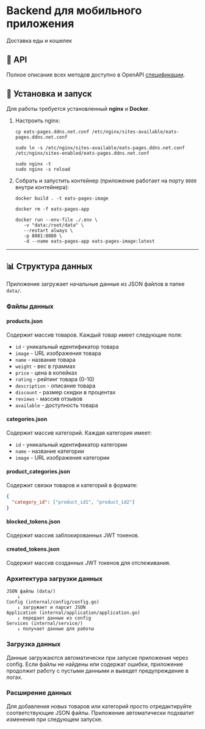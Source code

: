 # Backend для мобильного приложения

Доставка еды и кошелек

## 📘 API

Полное описание всех методов доступно в OpenAPI [спецификации](api/openapi/spec.yaml).

## 🚀 Установка и запуск

Для работы требуется установленный **nginx** и **Docker**.

1. Настроить nginx:

   ```shell
   cp eats-pages.ddns.net.conf /etc/nginx/sites-available/eats-pages.ddns.net.conf
    
   sudo ln -s /etc/nginx/sites-available/eats-pages.ddns.net.conf /etc/nginx/sites-enabled/eats-pages.ddns.net.conf
    
   sudo nginx -t
   sudo nginx -s reload
   ```

2. Собрать и запустить контейнер (приложение работает на порту `8080` внутри контейнера):

   ```shell
   docker build . -t eats-pages-image
    
   docker rm -f eats-pages-app 

   docker run --env-file ./.env \
      -v "data:/root/data" \
      --restart always \
      -p 8081:8080 \
      -d --name eats-pages-app eats-pages-image:latest
   ```

---

## 📊 Структура данных

Приложение загружает начальные данные из JSON файлов в папке `data/`.

### Файлы данных

#### products.json
Содержит массив товаров. Каждый товар имеет следующие поля:
- `id` - уникальный идентификатор товара
- `image` - URL изображения товара
- `name` - название товара
- `weight` - вес в граммах
- `price` - цена в копейках
- `rating` - рейтинг товара (0-10)
- `description` - описание товара
- `discount` - размер скидки в процентах
- `reviews` - массив отзывов
- `available` - доступность товара

#### categories.json
Содержит массив категорий. Каждая категория имеет:
- `id` - уникальный идентификатор категории
- `name` - название категории
- `image` - URL изображения категории

#### product_categories.json
Содержит связки товаров и категорий в формате:
```json
{
  "category_id": ["product_id1", "product_id2"]
}
```

#### blocked_tokens.json
Содержит массив заблокированных JWT токенов.

#### created_tokens.json
Содержит массив созданных JWT токенов для отслеживания.

### Архитектура загрузки данных

```
JSON файлы (data/) 
    ↓
Config (internal/config/config.go)
    ↓ загружает и парсит JSON
Application (internal/application/application.go)
    ↓ передает данные из config
Services (internal/service/)
    ↓ получает данные для работы
```

### Загрузка данных

Данные загружаются автоматически при запуске приложения через config. Если файлы не найдены или содержат ошибки, приложение продолжит работу с пустыми данными и выведет предупреждение в логах.

### Расширение данных

Для добавления новых товаров или категорий просто отредактируйте соответствующие JSON файлы. Приложение автоматически подхватит изменения при следующем запуске.
